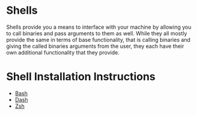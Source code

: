 # Shells

Shells provide you a means to interface with your machine by allowing you to call binaries and pass arguments to them as well.
While they all mostly provide the same in terms of base functionality, that is calling binaries and giving the called binaries arguments from the user, they each have their own additional functionality that they provide.

# Shell Installation Instructions

- [Bash](#Todo)
- [Dash](#Todo)
- [Zsh](#Todo)
